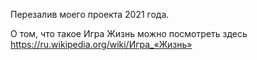 Перезалив моего проекта 2021 года.

О том, что такое Игра Жизнь можно посмотреть здесь https://ru.wikipedia.org/wiki/Игра_«Жизнь»
